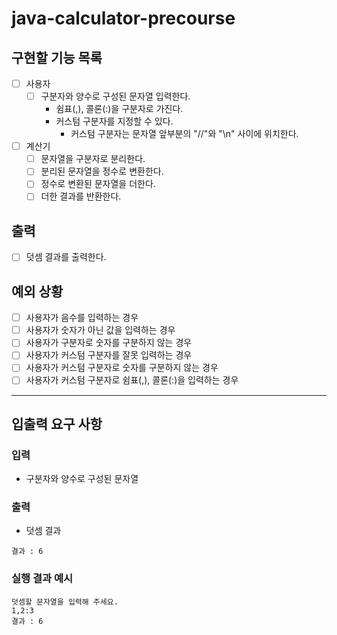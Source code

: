 # java-calculator-precourse

## 구현할 기능 목록
- [ ] 사용자
  - [ ] 구분자와 양수로 구성된 문자열 입력한다.
    - 쉼표(,), 콜론(:)을 구분자로 가진다.
    - 커스텀 구분자를 지정할 수 있다.
      - 커스텀 구분자는 문자열 앞부분의 "//"와 "\n" 사이에 위치한다.
- [ ] 계산기
  - [ ] 문자열을 구분자로 분리한다.
  - [ ] 분리된 문자열을 정수로 변환한다.
  - [ ] 정수로 변환된 문자열을 더한다.
  - [ ] 더한 결과를 반환한다.

## 출력
- [ ] 덧셈 결과를 출력한다.

## 예외 상황
- [ ] 사용자가 음수를 입력하는 경우
- [ ] 사용자가 숫자가 아닌 값을 입력하는 경우
- [ ] 사용자가 구분자로 숫자를 구분하지 않는 경우
- [ ] 사용자가 커스텀 구분자를 잘못 입력하는 경우
- [ ] 사용자가 커스텀 구분자로 숫자를 구분하지 않는 경우
- [ ] 사용자가 커스텀 구분자로 쉼표(,), 콜론(:)을 입력하는 경우

---

## 입출력 요구 사항

### 입력

- 구분자와 양수로 구성된 문자열

### 출력

- 덧셈 결과

```
결과 : 6
```

### 실행 결과 예시

```
덧셈할 문자열을 입력해 주세요.
1,2:3
결과 : 6
```
